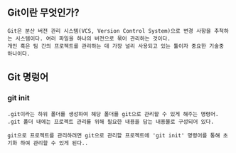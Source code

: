 ## Git이란 무엇인가?

```
Git은 분산 버전 관리 시스템(VCS, Version Control System)으로 변경 사항을 추척하는 시스템이다. 여러 파일을 하나의 버전으로 묶어 관리하는 것이다.
개인 혹은 팀 간의 프로젝트를 관리하는 데 가장 널리 사용되고 있는 툴이자 중요한 기술중 하나이다.
```

## Git 명렁어  
### git init
```
.git이라는 하위 폴더를 생성하여 해당 폴더를 git으로 관리할 수 있게 해주는 명령어.
.git 폴더 내에는 프로젝트 관리를 위해 필요한 내용을 담는 내용물로 구성되어 있다.

git으로 프로젝트를 관리하려면 git으로 관리할 프로젝트에 'git init' 명령어를 통해 초기화 하여 관리할 수 있게 된다..
```


